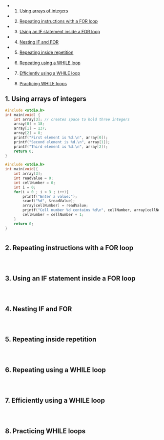 <!-- vscode-markdown-toc -->
* 1. [Using arrays of integers](#Usingarraysofintegers)
* 2. [Repeating instructions with a FOR loop](#RepeatinginstructionswithaFORloop)
* 3. [Using an IF statement inside a FOR loop](#UsinganIFstatementinsideaFORloop)
* 4. [Nesting IF and FOR](#NestingIFandFOR)
* 5. [Repeating inside repetition](#Repeatinginsiderepetition)
* 6. [Repeating using a WHILE loop](#RepeatingusingaWHILEloop)
* 7. [Efficiently using a WHILE loop](#EfficientlyusingaWHILEloop)
* 8. [Practicing WHILE loops](#PracticingWHILEloops)

<!-- vscode-markdown-toc-config
	numbering=true
	autoSave=true
	/vscode-markdown-toc-config -->
<!-- /vscode-markdown-toc -->

##  1. <a name='Usingarraysofintegers'></a>Using arrays of integers

``` c
#include <stdio.h>
int main(void) {
    int array[3]; // creates space to hold three integers
    array[0] = 18;
    array[1] = 137;
    array[2] = 8;
    printf("First element is %d.\n", array[0]);
    printf("Second element is %d.\n", array[1]);
    printf("Third element is %d.\n", array[2]);
    return 0;
}
```

``` c
#include <stdio.h>
int main(void){
    int array[3];
    int readValue = 0;
    int cellNumber = 0;
    int i = 0;
    for(i = 0 ; i < 3 ; i++){
        printf("Enter a value:");
        scanf("%d", &readValue);
        array[cellNumber] = readValue;
        printf("Cell number %d contains %d\n", cellNumber, array[cellNumber]);
        cellNumber = cellNumber + 1;
    }
    return 0;
}
```

``` c

```

##  2. <a name='RepeatinginstructionswithaFORloop'></a>Repeating instructions with a FOR loop

``` c

```

``` c

```

``` c

```

##  3. <a name='UsinganIFstatementinsideaFORloop'></a>Using an IF statement inside a FOR loop

``` c

```

``` c

```

``` c

```

##  4. <a name='NestingIFandFOR'></a>Nesting IF and FOR

``` c

```

``` c

```

``` c

```

##  5. <a name='Repeatinginsiderepetition'></a>Repeating inside repetition

``` c

```

``` c

```

``` c

```

##  6. <a name='RepeatingusingaWHILEloop'></a>Repeating using a WHILE loop

``` c

```

``` c

```

``` c

```
##  7. <a name='EfficientlyusingaWHILEloop'></a>Efficiently using a WHILE loop

``` c

```

``` c

```

``` c

```

##  8. <a name='PracticingWHILEloops'></a>Practicing WHILE loops

``` c

```

``` c

```

``` c

```